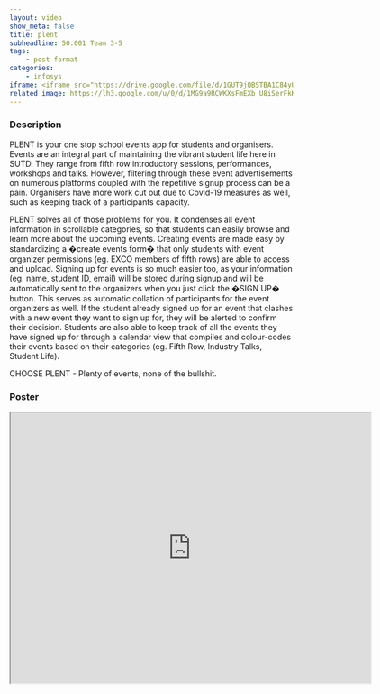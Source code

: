 ```yaml
---
layout: video
show_meta: false
title: plent
subheadline: 50.001 Team 3-5
tags:
    - post format
categories:
    - infosys
iframe: <iframe src="https://drive.google.com/file/d/1GUT9jQBSTBA1C84yUhemLxiCeEWNthhd/preview" width="320" height="240"></iframe>
related_image: https://lh3.google.com/u/0/d/1MG9a9RCWKXsFmEXb_U8iSerFkKs2846p=w300-h300-p-k-nu-iv1
---
```


### Description

PLENT is your one stop school events app for students and organisers. Events are an integral part of maintaining the vibrant student life here in SUTD. They range from fifth row introductory sessions, performances, workshops and talks. However, filtering through these event advertisements on numerous platforms coupled with the repetitive signup process can be a pain. Organisers have more work cut out due to Covid-19 measures as well, such as keeping track of a participants capacity.

PLENT solves all of those problems for you. It condenses all event information in scrollable categories, so that students can easily browse and learn more about the upcoming events. Creating events are made easy by standardizing a �create events form� that only students with event organizer permissions (eg. EXCO members of fifth rows) are able to access and upload. Signing up for events is so much easier too, as your information (eg. name, student ID, email) will be stored during signup and will be automatically sent to the organizers when you just click the �SIGN UP� button. This serves as automatic collation of participants for the event organizers as well. If the student already signed up for an event that clashes with a new event they want to sign up for, they will be alerted to confirm their decision. Students are also able to keep track of all the events they have signed up for through a calendar view that compiles and colour-codes their events based on their categories (eg. Fifth Row, Industry Talks, Student Life).

CHOOSE PLENT - Plenty of events, none of the bullshit.

### Poster

<iframe src="https://drive.google.com/file/d/1MG9a9RCWKXsFmEXb_U8iSerFkKs2846p/preview" width="640" height="480"></iframe>
